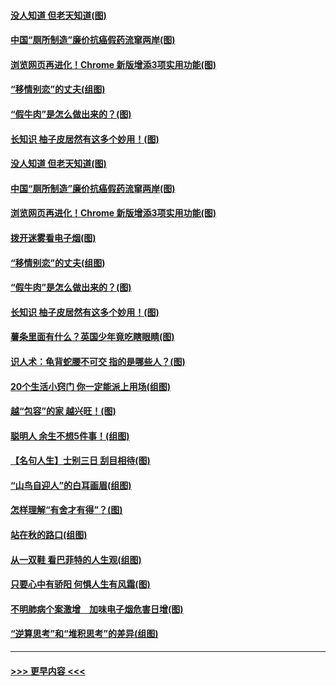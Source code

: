 #### [没人知道 但老天知道(图)](../pages/p8/907731.md?t=09181911) 
#### [中国“厕所制造”廉价抗癌假药流窜两岸(图)](../pages/p8/907723.md?t=09181911) 
#### [浏览网页再进化！Chrome 新版增添3项实用功能(图)](../pages/p8/907714.md?t=09181911) 
#### [“移情别恋”的丈夫(组图)](../pages/p8/907644.md?t=09181911) 
#### [“假牛肉”是怎么做出来的？(图)](../pages/p8/907668.md?t=09181911) 
#### [长知识 柚子皮居然有这多个妙用！(图)](../pages/p8/907425.md?t=09181911) 
#### [没人知道 但老天知道(图)](../pages/p8/907731.md?t=09181911) 
#### [中国“厕所制造”廉价抗癌假药流窜两岸(图)](../pages/p8/907723.md?t=09181911) 
#### [浏览网页再进化！Chrome 新版增添3项实用功能(图)](../pages/p8/907714.md?t=09181911) 
#### [拨开迷雾看电子烟(图)](../pages/p8/907427.md?t=09181911) 
#### [“移情别恋”的丈夫(组图)](../pages/p8/907644.md?t=09181911) 
#### [“假牛肉”是怎么做出来的？(图)](../pages/p8/907668.md?t=09181911) 
#### [长知识 柚子皮居然有这多个妙用！(图)](../pages/p8/907425.md?t=09181911) 
#### [薯条里面有什么？英国少年竟吃瞎眼睛(图)](../pages/p8/907381.md?t=09181911) 
#### [识人术：龟背蛇腰不可交 指的是哪些人？(图)](../pages/p8/907503.md?t=09181911) 
#### [20个生活小窍门 你一定能派上用场(组图)](../pages/p8/907510.md?t=09181911) 
#### [越“包容”的家 越兴旺！(图)](../pages/p8/907328.md?t=09181911) 
#### [聪明人 余生不想5件事！(组图)](../pages/p8/907364.md?t=09181911) 
#### [【名句人生】士别三日 刮目相待(图)](../pages/p8/906988.md?t=09181911) 
#### [“山鸟自迎人”的白耳画眉(组图)](../pages/p8/907332.md?t=09181911) 
#### [怎样理解“有舍才有得”？(图)](../pages/p8/906872.md?t=09181911) 
#### [站在秋的路口(组图)](../pages/p8/906914.md?t=09181911) 
#### [从一双鞋 看巴菲特的人生观(组图)](../pages/p8/907311.md?t=09181911) 
#### [只要心中有骄阳 何惧人生有风霜(图)](../pages/p8/907320.md?t=09181911) 
#### [不明肺病个案激增　加味电子烟危害日增(图)](../pages/p8/907307.md?t=09181911) 
#### [“逆算思考”和“堆积思考”的差异(组图)](../pages/p8/907229.md?t=09181911) 

----
#### [ >>> 更早内容 <<< ](../indexes/p8-earlier.md)
